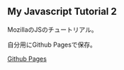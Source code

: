 ## My Javascript Tutorial 2

MozillaのJSのチュートリアル｡

自分用にGithub Pagesで保存｡

<a href="https://tomomichelle.github.io/myJSTutorial_2/">Github Pages</a>